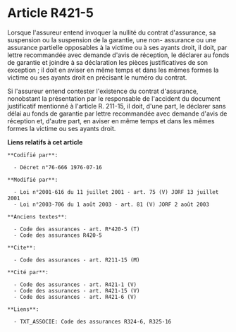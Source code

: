 # Article R421-5

Lorsque l'assureur entend invoquer la nullité du contrat d'assurance, sa suspension ou la suspension de la garantie, une non-
assurance ou une assurance partielle opposables à la victime ou à ses ayants droit, il doit, par lettre recommandée avec
demande d'avis de réception, le déclarer au fonds de garantie et joindre à sa déclaration les pièces justificatives de son
exception ; il doit en aviser en même temps et dans les mêmes formes la victime ou ses ayants droit en précisant le numéro du
contrat.

Si l'assureur entend contester l'existence du contrat d'assurance, nonobstant la présentation par le responsable de
l'accident du document justificatif mentionné à l'article R. 211-15, il doit, d'une part, le déclarer sans délai au fonds de
garantie par lettre recommandée avec demande d'avis de réception et, d'autre part, en aviser en même temps et dans les mêmes
formes la victime ou ses ayants droit.

**Liens relatifs à cet article**

	**Codifié par**:

	  - Décret n°76-666 1976-07-16

	**Modifié par**:

	  - Loi n°2001-616 du 11 juillet 2001 - art. 75 (V) JORF 13 juillet 2001
	  - Loi n°2003-706 du 1 août 2003 - art. 81 (V) JORF 2 août 2003

	**Anciens textes**:

	  - Code des assurances - art. R*420-5 (T)
	  - Code des assurances R420-5

	**Cite**:

	  - Code des assurances - art. R211-15 (M)

	**Cité par**:

	  - Code des assurances - art. R421-1 (V)
	  - Code des assurances - art. R421-15 (V)
	  - Code des assurances - art. R421-6 (V)

	**Liens**:

	  - TXT_ASSOCIE: Code des assurances R324-6, R325-16
